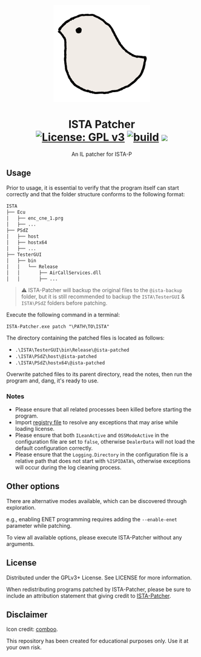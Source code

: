 <div align="center">
<img alt="LOGO" src="assets/patcher-icon.png" width="256" height="256" />

# ISTA Patcher <br/> [![License: GPL v3](https://img.shields.io/github/license/tautcony/ISTA-Patcher?style=flat-square)](https://www.gnu.org/licenses/gpl-3.0) [![build](https://img.shields.io/github/actions/workflow/status/tautcony/ISTA-Patcher/build.yml?style=flat-square)](https://github.com/tautcony/ISTA-Patcher/actions) [![](https://img.shields.io/github/downloads/tautcony/ISTA-Patcher/total.svg?style=flat-square)](https://github.com/tautcony/ISTA-Patcher/releases)

An IL patcher for ISTA-P

</div>

## Usage

Prior to usage, it is essential to verify that the program itself can start correctly and that the folder structure conforms to the following format:

```
ISTA
├── Ecu
│   ├── enc_cne_1.prg
│   ├── ...
├── PSdZ
│   ├── host
│   ├── hostx64
│   ├── ...
├── TesterGUI
│   ├── bin
│   │   └── Release
│   │       ├── AirCallServices.dll
│   │       ├── ...
```

> ⚠️ ISTA-Patcher will backup the original files to the `@ista-backup` folder, but it is still recommended to backup the `ISTA\TesterGUI` & `ISTA\PSdZ` folders before patching.

Execute the following command in a terminal:

```shell
ISTA-Patcher.exe patch "\PATH\TO\ISTA"
```

The directory containing the patched files is located as follows:
- `.\ISTA\TesterGUI\bin\Release\@ista-patched`
- `.\ISTA\PSdZ\host\@ista-patched`
- `.\ISTA\PSdZ\hostx64\@ista-patched`

Overwrite patched files to its parent directory, read the notes, then run the program and, dang, it's ready to use.

### Notes

- Please ensure that all related processes been killed before starting the program.
- Import [registry file](assets/license.reg) to resolve any exceptions that may arise while loading license.
- Please ensure that both `ILeanActive` and `OSSModeActive` in the configuration file are set to `false`, otherwise `DealerData` will not load the default configuration correctly.
- Please ensure that the `Logging.Directory` in the configuration file is a relative path that does not start with `%ISPIDATA%`, otherwise exceptions will occur during the log cleaning process.

## Other options

There are alternative modes available, which can be discovered through exploration.

e.g., enabling ENET programming requires adding the `--enable-enet` parameter while patching.

To view all available options, please execute ISTA-Patcher without any arguments.

## License

Distributed under the GPLv3+ License. See LICENSE for more information.

When redistributing programs patched by ISTA-Patcher, please be sure to include an attribution statement that giving credit to [ISTA-Patcher](https://github.com/tautcony/ISTA-Patcher).

## Disclaimer

Icon credit: [comboo](https://twitter.com/comboo28).

This repository has been created for educational purposes only. Use it at your own risk.

